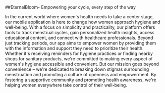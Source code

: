 ##EternalBloom- Empowering your cycle, every step of the way 

In the current world where women's health needs to take a center stage, our mobile application is here to change how women approach hygiene and well-being. With a focus on simplicity and practicality, our platform offers tools to track menstrual cycles, gain personalized health insights, access educational content, and connect with healthcare professionals. 
Beyond just tracking periods, our app aims to empower women by providing them with the information and support they need to prioritize their health. Whether it's receiving reminders for hygiene practices or finding nearby shops for sanitary products, we're committed to making every aspect of women's hygiene accessible and convenient.
But our mission goes beyond convenience – we're dedicated to breaking down stigmas surrounding menstruation and promoting a culture of openness and empowerment. By fostering a supportive community and promoting health awareness, we're helping women everywhere take control of their well-being. 

